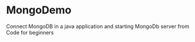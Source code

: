 MongoDemo
=========

Connect MongoDB in a java application and starting MongoDb server from Code for beginners
